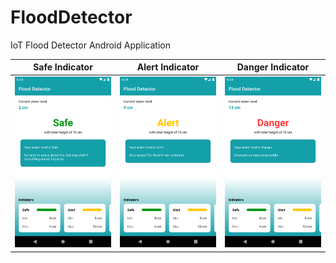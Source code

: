 # FloodDetector
IoT Flood Detector Android Application

| Safe Indicator  | Alert Indicator | Danger Indicator |
| --------------- | --------------- | ---------------- |
| ![](./screenshots/safe_indicator.png)  | ![](./screenshots/alert_indicator.png)  | ![](./screenshots/danger_indicator.png) |
